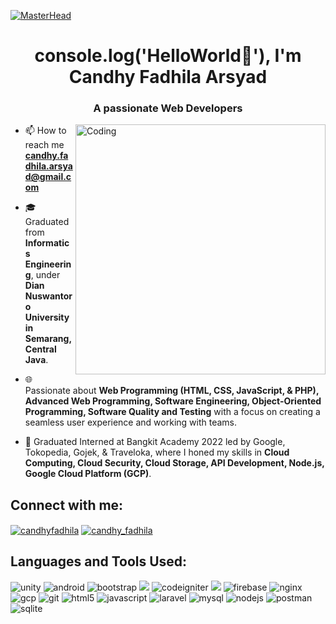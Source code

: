[![MasterHead](https://www.pramukhdigital.com/wp-content/uploads/2018/07/New-PNC-Animated-Banners.gif)](https://rishavchanda.io)

<h1 align="center">console.log('HelloWorld👋'), I'm Candhy Fadhila Arsyad</h1>
<h3 align="center">A passionate Web Developers</h3>

<img align="right" alt="Coding" width="400" src="https://www.rtspvtltd.com/images/work/SD.gif">

-   📫 How to reach me **candhy.fadhila.arsyad@gmail.com**

-   🎓 Graduated from **Informatics Engineering**, under **Dian Nuswantoro University in Semarang, Central Java**.

-   🌐 Passionate about **Web Programming (HTML, CSS, JavaScript, & PHP), Advanced Web Programming, Software Engineering, Object-Oriented Programming,  Software Quality and Testing** with a focus on creating a seamless user experience and working with teams.

-   💼 Graduated Interned at Bangkit Academy 2022 led by Google, Tokopedia, Gojek, & Traveloka, where I honed my skills in **Cloud Computing, Cloud Security, Cloud Storage, API Development, Node.js, Google Cloud Platform (GCP)**.



## Connect with me:
<p align="left">
<a href="https://linkedin.com/in/candhyfadhila" target="blank"><img align="center" src="https://img.shields.io/badge/candhyfadhila-%230A66C2?style=for-the-badge&logo=linkedin&logoColor=black" alt="candhyfadhila" /></a>
<a href="https://instagram.com/candhy_fadhila" target="blank"><img align="center" src="https://img.shields.io/badge/candhy__fadhila-%23E4405F?style=for-the-badge&logo=instagram&logoColor=black" alt="candhy_fadhila" /></a>
</p>

## Languages and Tools Used:
<p align="left"> 
<img src="https://img.shields.io/badge/unity-%23000000?style=for-the-badge&logo=unity&logoColor=white" alt="unity" />
<img src="https://img.shields.io/badge/Android-3DDC84?style=for-the-badge&logo=android&logoColor=white" alt="android"/>
<img src="https://img.shields.io/badge/Bootstrap-7952B3?style=for-the-badge&logo=bootstrap&logoColor=white" alt="bootstrap"/>
<img src="https://img.shields.io/badge/PHP-777BB4?style=for-the-badge&logo=php&logoColor=white"/>
<img src="https://img.shields.io/badge/codeigniter-%23EF4223?style=for-the-badge&logo=codeigniter&logoColor=white" alt="codeigniter" />
<img src="https://img.shields.io/badge/css3-%231572B6?style=for-the-badge&logo=css3&logoColor=white"/>
<img src="https://img.shields.io/badge/firebase-%23FFCA28?style=for-the-badge&logo=firebase&logoColor=black" alt="firebase"/>
<img src="https://img.shields.io/badge/nginx-%23009639?style=for-the-badge&logo=nginx&logoColor=white" alt="nginx"/>
<img src="https://img.shields.io/badge/google%20cloud-%234285F4?style=for-the-badge&logo=googlecloud&logoColor=white" alt="gcp" /> 
<img src="https://img.shields.io/badge/git-%23F05032?style=for-the-badge&logo=git&logoColor=white" alt="git"/> 
<img src="https://img.shields.io/badge/HTML5-E34F26?style=for-the-badge&logo=html5&logoColor=white" alt="html5" /> 
<img src="https://img.shields.io/badge/JavaScript-F7DF1E?style=for-the-badge&logo=javascript&logoColor=black" alt="javascript" /> 
<img src="https://img.shields.io/badge/laravel-FF2D20?style=for-the-badge&logo=laravel&logoColor=white" alt="laravel"/> 
<img src="https://img.shields.io/badge/mysql-%234479A1?style=for-the-badge&logo=mysql&logoColor=white" alt="mysql"/>  
<img src="https://img.shields.io/badge/node.js-%23339933?style=for-the-badge&logo=nodedotjs&logoColor=white" alt="nodejs" /> 
<img src="https://img.shields.io/badge/postman-%23FF6C37?style=for-the-badge&logo=postman&logoColor=white" alt="postman" /> 
<img src="https://img.shields.io/badge/sqlite-%23003B57?style=for-the-badge&logo=sqlite&logoColor=white" alt="sqlite" /> </p>
